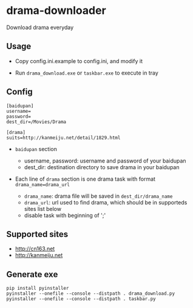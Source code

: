 drama-downloader
=============

Download drama everyday


## Usage

- Copy config.ini.example to config.ini, and modify it

- Run `drama_download.exe` or `taskbar.exe` to execute in tray

## Config

    [baidupan]
    username=
    password=
    dest_dir=/Movies/Drama

    [drama]
    suits=http://kanmeiju.net/detail/1829.html

- `baidupan` section
  - username, password: username and password of your baidupan
  - dest_dir: destination directory to save drama in your baidupan

- Each line of `drama` section is one drama task with format `drama_name=drama_url`
  - `drama_name`: drama file will be saved in `dest_dir/drama_name`
  - `drama_url`: url used to find drama, which should be in supporteds sites list below
  - disable task with beginning of ';'

## Supported sites

- <http://cn163.net>
- <http://kanmeiju.net>

## Generate exe

    pip install pyinstaller
    pyinstaller --onefile --console --distpath . drama_download.py
    pyinstaller --onefile --console --distpath . taskbar.py
